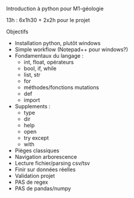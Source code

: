 Introduction à python pour M1-géologie

13h : 6x1h30 + 2x2h pour le projet

Objectifs
- Installation python, plutôt windows
- Simple workflow (Notepad++ pour windows?)
- Fondamentaux du langage :
    - int, float, opérateurs
    - bool, if, while
    - list, str
    - for
    - méthodes/fonctions mutations
    - def
    - import
- Supplements : 
    - type
    - dir
    - help
    - open
    - try except
    - with
- Pièges classiques
- Navigation arborescence
- Lecture fichier/parsing csv/tsv
- Finir sur données réelles
- Validation projet
- PAS de regex
- PAS de pandas/numpy
